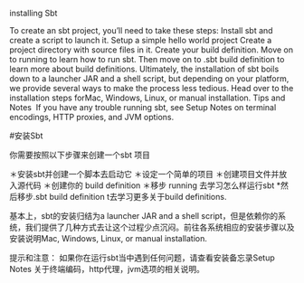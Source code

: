 installing Sbt

To create an sbt project, you’ll need to take these steps:
Install sbt and create a script to launch it.
Setup a simple hello world project
Create a project directory with source files in it.
Create your build definition.
Move on to running to learn how to run sbt.
Then move on to .sbt build definition to learn more about build definitions.
Ultimately, the installation of sbt boils down to a launcher JAR and a shell script, but depending on your platform, we provide several ways to make the process less tedious. Head over to the installation steps forMac, Windows, Linux, or manual installation.
Tips and Notes 
If you have any trouble running sbt, see Setup Notes on terminal encodings, HTTP proxies, and JVM options.


#安装Sbt

你需要按照以下步骤来创建一个sbt 项目

＊安装sbt并创建一个脚本去启动它
＊设定一个简单的项目
＊创建项目文件并放入源代码
＊创建你的 build definition
＊移步 running 去学习怎么样运行sbt
*然后移步.sbt build definition t去学习更多关于build definitions.

基本上，sbt的安装归结为a launcher JAR and a shell script，但是依赖你的系统，我们提供了几种方式去让这个过程少点沉闷。前往各系统相应的安装步骤以及安装说明Mac, Windows, Linux, or manual installation.

提示和注意：
如果你在运行sbt当中遇到任何问题，请查看安装备忘录Setup Notes 关于终端编码，http代理，jvm选项的相关说明。


